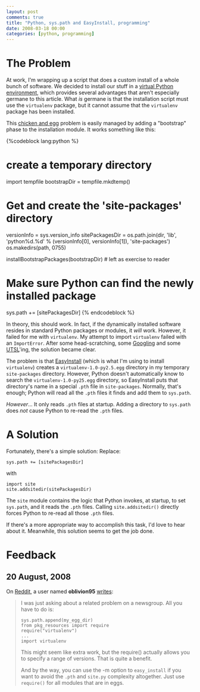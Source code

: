 ```yaml
---
layout: post
comments: true
title: "Python, sys.path and EasyInstall, programming"
date: 2008-03-18 00:00
categories: [python, programming]
---
```


# The Problem

At work, I'm wrapping up a script that does a custom install of a
whole bunch of software. We decided to install our stuff in a
[virtual Python environment][],
which provides several advantages that aren't especially germane to
this article. What *is* germane is that the installation script
must use the `virtualenv` package, but it cannot assume that the
`virtualenv` package has been installed.

<!-- more -->

This [chicken and egg][] problem is easily managed by adding a "bootstrap"
phase to the installation module. It works something like this:

{%codeblock lang:python %}
# create a temporary directory

import tempfile
bootstrapDir = tempfile.mkdtemp()

# Get and create the 'site-packages' directory
versionInfo = sys.version_info
sitePackagesDir = os.path.join(dir,
                               'lib',
                               'python%d.%d' % (versionInfo[0], versionInfo[1]),
                               'site-packages')
os.makedirs(path, 0755)

installBootstrapPackages(bootstrapDir) # left as exercise to reader

# Make sure Python can find the newly installed package

sys.path += [sitePackagesDir]
{% endcodeblock %}

In theory, this should work. In fact, if the dynamically installed
software resides in standard Python packages or modules, it *will*
work. However, it failed for me with `virtualenv`. My attempt to
import `virtualenv` failed with an `ImportError`. After some
head-scratching, some
[Googling][]
and some [UTSL][]'ing, the
solution became clear.

The problem is that
[EasyInstall][]
(which is what I'm using to install `virtualenv`) creates a
`virtualenv-1.0-py2.5.egg` directory in my temporary
`site-packages` directory. However, Python doesn't automatically
know to search the `virtualenv-1.0-py25.egg` directory, so
EasyInstall puts that directory's name in a special `.pth` file in
`site-packages`. Normally, that's enough; Python will read all the
`.pth` files it finds and add them to `sys.path`.

*However*... It only reads `.pth` files at startup. Adding a
directory to `sys.path` does *not* cause Python to re-read the
`.pth` files.

# A Solution

Fortunately, there's a simple solution: Replace:

    sys.path += [sitePackagesDir]

with

    import site
    site.addsitedir(sitePackagesDir)

The `site` module contains the logic that Python invokes, at
startup, to set `sys.path`, and it reads the `.pth` files. Calling
`site.addsitedir()` directly forces Python to re-read all those
`.pth` files.

If there's a more appropriate way to accomplish this task, I'd love
to hear about it. Meanwhile, this solution seems to get the job
done.

# Feedback

## 20 August, 2008

On [Reddit][], a user named **oblivion95**
[writes][]:

> I was just asking about a related problem on a newsgroup. All you
> have to do is:
> 
>     sys.path.append(my_egg_dir)
>     from pkg_resources import require
>     require("virtualenv")
>     ...
>     import virtualenv
> 
> This might seem like extra work, but the require() actually allows
> you to specify a range of versions. That is quite a benefit.
> 
> And by the way, you can use the -m option to `easy_install` if you
> want to avoid the `.pth` and `site.py` complexity altogether. Just
> use `require()` for all modules that are in eggs.

[virtual Python environment]: http://pypi.python.org/pypi/virtualenv
[chicken and egg]: http://en.wikipedia.org/wiki/Chicken-and-egg_problem%22&gt;chicken%20and%20egg%20problem
[Googling]: http://www.velocityreviews.com/forums/t342912-pth-files.html
[UTSL]: http://www.jargondb.org/glossary/utsl
[EasyInstall]: http://peak.telecommunity.com/DevCenter/EasyInstall
[Reddit]: http://www.reddit.com/
[writes]: http://www.reddit.com/r/python/comments/6vri8/python_syspath_and_easyinstall/
